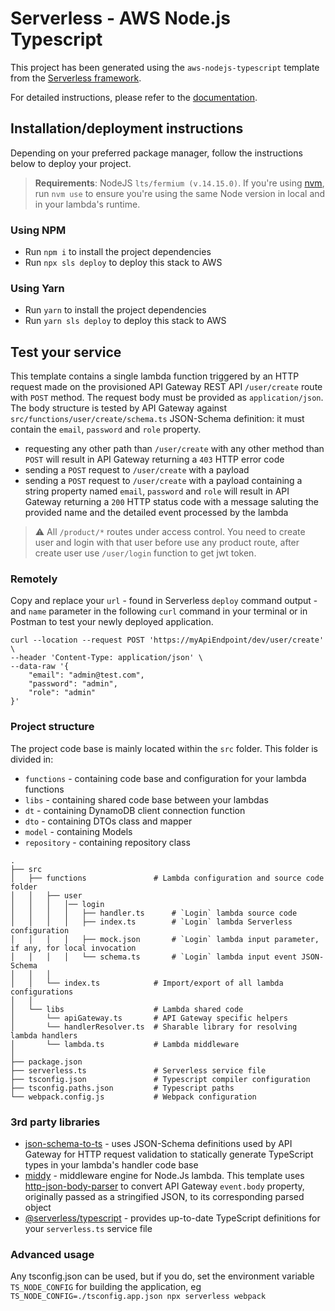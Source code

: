 # Serverless - AWS Node.js Typescript

This project has been generated using the `aws-nodejs-typescript` template from the [Serverless framework](https://www.serverless.com/).

For detailed instructions, please refer to the [documentation](https://www.serverless.com/framework/docs/providers/aws/).

## Installation/deployment instructions

Depending on your preferred package manager, follow the instructions below to deploy your project.

> **Requirements**: NodeJS `lts/fermium (v.14.15.0)`. If you're using [nvm](https://github.com/nvm-sh/nvm), run `nvm use` to ensure you're using the same Node version in local and in your lambda's runtime.

### Using NPM

- Run `npm i` to install the project dependencies
- Run `npx sls deploy` to deploy this stack to AWS

### Using Yarn

- Run `yarn` to install the project dependencies
- Run `yarn sls deploy` to deploy this stack to AWS

## Test your service

This template contains a single lambda function triggered by an HTTP request made on the provisioned API Gateway REST API `/user/create` route with `POST` method. The request body must be provided as `application/json`. The body structure is tested by API Gateway against `src/functions/user/create/schema.ts` JSON-Schema definition: it must contain the `email`, `password` and `role` property.

- requesting any other path than `/user/create` with any other method than `POST` will result in API Gateway returning a `403` HTTP error code
- sending a `POST` request to `/user/create` with a payload
- sending a `POST` request to `/user/create` with a payload containing a string property named `email`, `password` and `role` will result in API Gateway returning a `200` HTTP status code with a message saluting the provided name and the detailed event processed by the lambda

> :warning: All `/product/*` routes under access control. You need to create user and login with that user before use any product route, after create user use `/user/login` function to get jwt token.

### Remotely

Copy and replace your `url` - found in Serverless `deploy` command output - and `name` parameter in the following `curl` command in your terminal or in Postman to test your newly deployed application.

```
curl --location --request POST 'https://myApiEndpoint/dev/user/create' \
--header 'Content-Type: application/json' \
--data-raw '{
    "email": "admin@test.com",
    "password": "admin",
    "role": "admin"
}'
```

### Project structure

The project code base is mainly located within the `src` folder. This folder is divided in:

- `functions` - containing code base and configuration for your lambda functions
- `libs` - containing shared code base between your lambdas
- `dt` - containing DynamoDB client connection function
- `dto` - containing DTOs class and mapper
- `model` - containing Models
- `repository` - containing repository class
```
.
├── src
│   ├── functions               # Lambda configuration and source code folder
│   │   ├── user
│   │   │   │── login
│   │   │   │   ├── handler.ts      # `Login` lambda source code
│   │   │   │   ├── index.ts        # `Login` lambda Serverless configuration
│   │   │   │   ├── mock.json       # `Login` lambda input parameter, if any, for local invocation
│   │   │   │   └── schema.ts       # `Login` lambda input event JSON-Schema
│   │   │
│   │   └── index.ts            # Import/export of all lambda configurations
│   │
│   └── libs                    # Lambda shared code
│       └── apiGateway.ts       # API Gateway specific helpers
│       └── handlerResolver.ts  # Sharable library for resolving lambda handlers
│       └── lambda.ts           # Lambda middleware
│
├── package.json
├── serverless.ts               # Serverless service file
├── tsconfig.json               # Typescript compiler configuration
├── tsconfig.paths.json         # Typescript paths
└── webpack.config.js           # Webpack configuration
```

### 3rd party libraries

- [json-schema-to-ts](https://github.com/ThomasAribart/json-schema-to-ts) - uses JSON-Schema definitions used by API Gateway for HTTP request validation to statically generate TypeScript types in your lambda's handler code base
- [middy](https://github.com/middyjs/middy) - middleware engine for Node.Js lambda. This template uses [http-json-body-parser](https://github.com/middyjs/middy/tree/master/packages/http-json-body-parser) to convert API Gateway `event.body` property, originally passed as a stringified JSON, to its corresponding parsed object
- [@serverless/typescript](https://github.com/serverless/typescript) - provides up-to-date TypeScript definitions for your `serverless.ts` service file

### Advanced usage

Any tsconfig.json can be used, but if you do, set the environment variable `TS_NODE_CONFIG` for building the application, eg `TS_NODE_CONFIG=./tsconfig.app.json npx serverless webpack`
